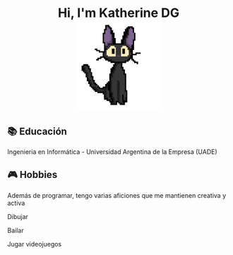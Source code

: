 <h1 align="center" > Hi, I'm Katherine DG <br> <img height="200" width="200" src="https://github.com/KatherineDG/KatherineDG/blob/main/kikigifKatherneDG.gif"> </h1>


<h2>📚 Educación</h2>
<p>Ingenieria en Informática - Universidad Argentina de la Empresa (UADE)</p>

<h2>🎮 Hobbies</h2>
<p>Además de programar, tengo varias aficiones que me mantienen creativa y activa</p>
<p>Dibujar</p>
<p>Bailar</p>
<p>Jugar videojuegos</p>
<!--
**KatherineDG/KatherineDG** is a ✨ _special_ ✨ repository because its `README.md` (this file) appears on your GitHub profile.

Here are some ideas to get you started:

- 🔭 I’m currently working on ...
- 🌱 I’m currently learning ...
- 👯 I’m looking to collaborate on ...
- 🤔 I’m looking for help with ...
- 💬 Ask me about ...
- 📫 How to reach me: ...
- 😄 Pronouns: ...
- ⚡ Fun fact: ...
-->
